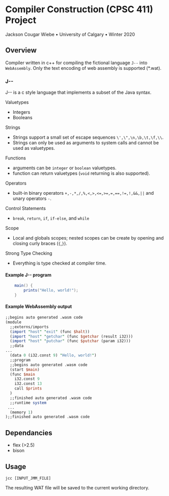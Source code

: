 # Compiler Construction (CPSC 411) Project
Jackson Cougar Wiebe &bull; University of Calgary &bull; Winter 2020

## Overview

Compiler written in c++ for compiling the fictional language `J--` into `WebAssembly`. Only the text encoding of web assembly is supported (\*.wat).

### J--

J-- is a c style language that implements a subset of the Java syntax. 

Valuetypes
- Integers
- Booleans

Strings
- Strings support a small set of escape sequences `\',\",\n,\b,\t,\f,\\`.
- Strings can only be used as arguments to system calls and cannot be used as valuetypes.

Functions
- arguments can be `integer` or `boolean` valuetypes.
- function can return valuetypes (`void` returning is also supported). 

Operators
- built-in binary operators `+,-,*,/,%,<,>,<=,>=,=,==,!=,!,&&,||` and unary operators `-`.

Control Statements
- `break`, `return`, `if`, `if-else`, and `while`

Scope
- Local and globals scopes; nested scopes can be create by opening and closing curly braces (`{`,`}`).

Strong Type Checking
- Everything is type checked at compiler time.


#### Example J-- program

```java
    main() {
        prints("Hello, world!");
    }
```

#### Example WebAssembly output

```perl
;;begins auto generated .wasm code
(module
  ;;externs/imports
  (import "host" "exit" (func $halt))
  (import "host" "getchar" (func $getchar (result i32)))
  (import "host" "putchar" (func $putchar (param i32)))
  ;;data
...
  (data 0 (i32.const 9) "Hello, world!")
  ;;program
  ;;begins auto generated .wasm code
  (start $main)
  (func $main
    i32.const 9
    i32.const 13
    call $prints
  )
  ;;finished auto generated .wasm code
  ;;runtime system
 ...
  (memory 1)
);;finished auto generated .wasm code

```

## Dependancies

- flex (>2.5)
- bison

## Usage

    jcc [INPUT_JMM_FILE]

The resulting WAT file will be saved to the current working directory.